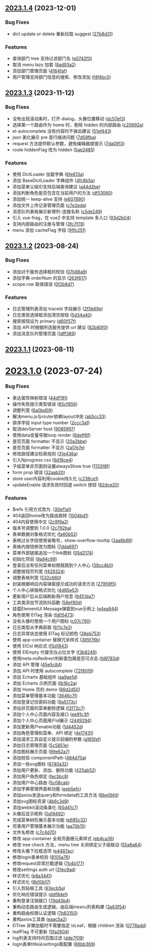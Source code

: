 ## [2023.1.4](https://github.com/cadecode/uni-boot-cloud-vue/compare/2023.1.3...2023.1.4) (2023-12-01)


### Bug Fixes

* dict update or delete 重新拉取 suggest ([27b8d31](https://github.com/cadecode/uni-boot-cloud-vue/commit/27b8d310a2d094681a1c01feddb67d0fec0d3f79))


### Features

* 查询部门 tree 支持过滤部门名 ([e0742f0](https://github.com/cadecode/uni-boot-cloud-vue/commit/e0742f05824797ce0b407fd639417187423eb419))
* 取消 menu lazy 加载 ([8ad93a2](https://github.com/cadecode/uni-boot-cloud-vue/commit/8ad93a2d5bf43c7776b5afb142e031dd1454ac10))
* 添加部门管理页面 ([4164faf](https://github.com/cadecode/uni-boot-cloud-vue/commit/4164faf469c58e543c9e978180a8d1acd894d800))
* 用户管理支持部门信息的搜索、修改添加 ([f4f4bc0](https://github.com/cadecode/uni-boot-cloud-vue/commit/f4f4bc049ae92a639dd4436fd1a5047e2a857b1f))



## [2023.1.3](https://github.com/cadecode/uni-boot-cloud-vue/compare/2023.1.2...2023.1.3) (2023-11-12)


### Bug Fixes

* 没有出现滚动条时，打开 dialog，头像位置移动 ([dc57ef3](https://github.com/cadecode/uni-boot-cloud-vue/commit/dc57ef33a508156e61925b184d65efdc1c9764a4))
* 选择第一个路由作为 home 时，剔除 hidden 的内部路由 ([c20692a](https://github.com/cadecode/uni-boot-cloud-vue/commit/c20692a01d18d1577dac749e61bfcb9e4639da9e))
* el-autocomplete 没有内容时不弹出建议 ([51ef443](https://github.com/cadecode/uni-boot-cloud-vue/commit/51ef443a56cc2ff819d5de8f4ad3ed91463bb08c))
* json 美化展示 pre 首行缩进问题 ([7d58fba](https://github.com/cadecode/uni-boot-cloud-vue/commit/7d58fbafea8fbdc66f6a7859d337a0d08793d106))
* request 方法提供默认参数，避免编辑器提提示 ([7da0913](https://github.com/cadecode/uni-boot-cloud-vue/commit/7da0913b2dbefa69c8c7fa1d1333745a6bd81f1a))
* route hiddenFlag 改为 hidden ([5ae2485](https://github.com/cadecode/uni-boot-cloud-vue/commit/5ae2485781758777ee06c8588ef0481ae48d6692))


### Features

* 使用 DictLoader 加载字典 ([6fe613a](https://github.com/cadecode/uni-boot-cloud-vue/commit/6fe613aad6b84e7381c6de31ac99e08e65ac6d06))
* 添加 BaseDictLoader 字典组件 ([4fc8b5a](https://github.com/cadecode/uni-boot-cloud-vue/commit/4fc8b5aa3333c61599b9613510ac1bb265865f5e))
* 添加菜单父级ID支持后端查询建议 ([a44d2be](https://github.com/cadecode/uni-boot-cloud-vue/commit/a44d2be83796633e0f2f94caed08faebdc7b4c4a))
* 添加判断角色是否包含在当前用户的方法 ([df53060](https://github.com/cadecode/uni-boot-cloud-vue/commit/df53060fad53018ea1a741c639c2183efa4d2090))
* 添加统一 keep-alive 支持 ([e607890](https://github.com/cadecode/uni-boot-cloud-vue/commit/e607890e09c4e76e10089bc19e43a02d1cbb280b))
* 添加文件上传记录管理页面 ([c7e2eda](https://github.com/cadecode/uni-boot-cloud-vue/commit/c7e2eda18b4e522ba4d4cea5f070f585867ec7b2))
* 消息队列表格展示新增列-连接名称 ([c5de249](https://github.com/cadecode/uni-boot-cloud-vue/commit/c5de24943c76f1118b075f7915591444a50b76f9))
* 引入 vue-frag，在 vue2 中支持 template 多入口 ([93d2b04](https://github.com/cadecode/uni-boot-cloud-vue/commit/93d2b044ad34a05f0f434cbb167665117ff7cee1))
* 支持内部路由的注册与管理 ([3fc7f78](https://github.com/cadecode/uni-boot-cloud-vue/commit/3fc7f78f67e31b7ce0110202f1a606b1fb0517e2))
* menu 添加 cacheFlag 字段 ([91fc25f](https://github.com/cadecode/uni-boot-cloud-vue/commit/91fc25f6d0070633f4802228777ab2fd18221d5b))



## [2023.1.2](https://github.com/cadecode/uni-boot-cloud-vue/compare/2023.1.1...2023.1.2) (2023-08-24)


### Bug Fixes

* 添加对于服务选择框的校验 ([07b88a9](https://github.com/cadecode/uni-boot-cloud-vue/commit/07b88a91cc477909000de207fc0e409ee26f3b46))
* 添加字典 orderNum 的显示 ([263f617](https://github.com/cadecode/uni-boot-cloud-vue/commit/263f61783ac82c38a4672c0517a1a9636be59f0d))
* scope.row 取值错误 ([0f2b8d7](https://github.com/cadecode/uni-boot-cloud-vue/commit/0f2b8d7511a46a88ba67b6b7af59dcca41698ba2))


### Features

* 日志管理列表添加 traceId 字段展示 ([2f5b69e](https://github.com/cadecode/uni-boot-cloud-vue/commit/2f5b69e77bad0d8c5b60a33dd550b3a5db2c778c))
* 日志类型选择框添加清空按钮 ([5d34a40](https://github.com/cadecode/uni-boot-cloud-vue/commit/5d34a401f0575858e9fc4ca664827a46d887be61))
* 搜索按钮设为 primary ([d60f57f](https://github.com/cadecode/uni-boot-cloud-vue/commit/d60f57f3989afb3f5e1308418b9e3103271549fa))
* 添加 API 时根据所选服务提供 url 建议 ([82b80f0](https://github.com/cadecode/uni-boot-cloud-vue/commit/82b80f09b680588ba24d229ef9d53ea9d4a5f648))
* 添加消息队列管理页面 ([1dff389](https://github.com/cadecode/uni-boot-cloud-vue/commit/1dff38910c95de9cc6f53269c76508fefcfec1e7))



## [2023.1.1](https://github.com/cadecode/uni-boot-cloud-vue/compare/2023.1.0...2023.1.1) (2023-08-11)



# [2023.1.0](https://github.com/cadecode/uni-boot-cloud-vue/compare/9a94c99a2ff410a60d67d2c8b06be533cfc60cd6...2023.1.0) (2023-07-24)


### Bug Fixes

* 表达属性映射错误 ([44df191](https://github.com/cadecode/uni-boot-cloud-vue/commit/44df1914654f501e8d6526b5ea95c092a34baa98))
* 操作失败提示类型错误 ([65cf856](https://github.com/cadecode/uni-boot-cloud-vue/commit/65cf856cc39de97d4b2eb3e627d82fe5bc77e43d))
* 调整列宽 ([6a0bd09](https://github.com/cadecode/uni-boot-cloud-vue/commit/6a0bd09033f700b45f337be80944919821760ebd))
* 解决menu.js与router依赖layout冲突 ([ab5cc33](https://github.com/cadecode/uni-boot-cloud-vue/commit/ab5cc3345cc8191fe87a020f349f16671ac50c70))
* 排序字段 input type number ([2ccc3a1](https://github.com/cadecode/uni-boot-cloud-vue/commit/2ccc3a12eefc1e2506e9db09eba2c4d8e9bfc823))
* 取消devServer host ([9085997](https://github.com/cadecode/uni-boot-cloud-vue/commit/9085997def1a580bf6f19b0678e75baf277621e3))
* 使用data变量导致loop render ([8deff6f](https://github.com/cadecode/uni-boot-cloud-vue/commit/8deff6fcbd0800a4177489efa3cbcbe6593d5dd4))
* 是否页面 formatter 不显示 ([20a2bbe](https://github.com/cadecode/uni-boot-cloud-vue/commit/20a2bbe0d9addf6cca76eace46bb684f04777224))
* 是否页面 formatter 不显示 ([2a17e7e](https://github.com/cadecode/uni-boot-cloud-vue/commit/2a17e7e15519f87687de8d2b63883dbea0e209b1))
* 修改路径建议检索规则 ([31e436a](https://github.com/cadecode/uni-boot-cloud-vue/commit/31e436a90b39f285204f89a56e0da9d442b5d82f))
* 引入Nprogress css ([6d16ce4](https://github.com/cadecode/uni-boot-cloud-vue/commit/6d16ce4544f143a77104127fd2107d8281124c54))
* 子级菜单非页面则设置alwaysShow true ([1133f8f](https://github.com/cadecode/uni-boot-cloud-vue/commit/1133f8f6c36309416329ffd9fd0634e70cd31e4d))
* form prop 错误 ([32aab20](https://github.com/cadecode/uni-boot-cloud-vue/commit/32aab20a2aafee2b99136e13ff0b0ddcbbbccdc2))
* store user内容利用cookie持久化 ([c236ce1](https://github.com/cadecode/uni-boot-cloud-vue/commit/c236ce13b9866319cf14c7037c9f2566025fc744))
* updateEnable 请求失败时回退 switch 按钮 ([82dce20](https://github.com/cadecode/uni-boot-cloud-vue/commit/82dce20161f9f6383580337194a63eff8624987f))


### Features

* $refs 引用方式改为. ([30ef1a1](https://github.com/cadecode/uni-boot-cloud-vue/commit/30ef1a14d87834f9b1be7ce6fc06bb4a87f36e13))
* 404返回home改为路由跳转 ([1004bd1](https://github.com/cadecode/uni-boot-cloud-vue/commit/1004bd1e689e288f4844f054bec61efec962aad1))
* 404内容使用中文 ([2c9f9a2](https://github.com/cadecode/uni-boot-cloud-vue/commit/2c9f9a2ddd4acfc86214aab4e7686fbf67bb6f31))
* 版本号调整到 1.0.0 ([2c792ba](https://github.com/cadecode/uni-boot-cloud-vue/commit/2c792ba518a242d1864947578c2ed7723ff1b443))
* 表单数据对象格式优化 ([fa60b52](https://github.com/cadecode/uni-boot-cloud-vue/commit/fa60b521c9f14f61a8c2cb6cefadbe2c226c90a7))
* 表格过长字段使用省略号，show-overflow-tooltip ([2aa6b66](https://github.com/cadecode/uni-boot-cloud-vue/commit/2aa6b666fe47526e2ed5d9ecb730a4a5d5b61417))
* 表格内按钮修改为图标 ([7dda697](https://github.com/cadecode/uni-boot-cloud-vue/commit/7dda697f089d41d115f637c91b3a2361af67d0e2))
* 菜单外部链接追加一个link图标 ([05d2174](https://github.com/cadecode/uni-boot-cloud-vue/commit/05d21743846cba8db1f9ef76fc54db343b44cc69))
* 初始化项目 ([9a94c99](https://github.com/cadecode/uni-boot-cloud-vue/commit/9a94c99a2ff410a60d67d2c8b06be533cfc60cd6))
* 登录后没有任何菜单权限就跳到个人中心 ([39cc4b0](https://github.com/cadecode/uni-boot-cloud-vue/commit/39cc4b018665314c56f313003294a5f7eea694d4))
* 调整按钮页列宽 ([f429324](https://github.com/cadecode/uni-boot-cloud-vue/commit/f429324aa77ad632546dc6ee794cbcf232faf9e2))
* 调整表格列宽 ([532c660](https://github.com/cadecode/uni-boot-cloud-vue/commit/532c660a5d6a347f7d530e81277aa2c4493706d3))
* 封装根据响应内容弹窗提示成功的请求方法 ([27959f5](https://github.com/cadecode/uni-boot-cloud-vue/commit/27959f5feeea35801872172b7b29da24ab0aacc8))
* 个人中心排版格式优化 ([4d85e53](https://github.com/cadecode/uni-boot-cloud-vue/commit/4d85e5321cb26e10a7d461b4691f96f08691cc14))
* 更新用户后从后端刷新用户信息 ([9451da7](https://github.com/cadecode/uni-boot-cloud-vue/commit/9451da722887f88416901536c67f16ce990dc4d9))
* 工具类添加节流防抖函数 ([58ef90d](https://github.com/cadecode/uni-boot-cloud-vue/commit/58ef90d014e703a35c80d8dac5aae88463dea356))
* 挂载ElementUI Message弹窗到vue示例上 ([e4ea944](https://github.com/cadecode/uni-boot-cloud-vue/commit/e4ea944e8d6e35a769365d893ce8cc987c4ce608))
* 角色使用 ElTag 渲染 ([fd05473](https://github.com/cadecode/uni-boot-cloud-vue/commit/fd05473810603ef0cfceb40f2927fd5baa4dbc55))
* 没有头像时使用一个用户图标 ([c07c790](https://github.com/cadecode/uni-boot-cloud-vue/commit/c07c79025d18279ea1895612b94e7e2015c8b51f))
* 日志类型从字典获取 ([611c7e2](https://github.com/cadecode/uni-boot-cloud-vue/commit/611c7e21ee3de2e11b1482b2e01f7a6a6bd9c287))
* 日志异常状态使用 ElTag 标记颜色 ([38eb753](https://github.com/cadecode/uni-boot-cloud-vue/commit/38eb75322f25f8d2eda6f222386844a8b0ea9218))
* 使用 app-container 替换冗余样式 ([395f76b](https://github.com/cadecode/uni-boot-cloud-vue/commit/395f76b8d38f33686c2585f3a6ed46afdfd30da6))
* 使用 ElCol 响应式 ([f5d1843](https://github.com/cadecode/uni-boot-cloud-vue/commit/f5d1843e7901be0d8a8337fff374a0ec86580eb7))
* 使用 ElEmpty 代替空白占位文字 ([f3b8249](https://github.com/cadecode/uni-boot-cloud-vue/commit/f3b82495e4e565c473fa8500ece3880cefd6e1bc))
* 使用meta.noRedirect判断面包屑是否可点击 ([fd9783d](https://github.com/cadecode/uni-boot-cloud-vue/commit/fd9783dc3b5b93eb3e0596eefad3813644b4665a))
* 添加 API 管理 ([45e5c84](https://github.com/cadecode/uni-boot-cloud-vue/commit/45e5c846874dcdc5e130235a0949020d7dbab304))
* 添加 API 时使用 autocomplete ([72f80f9](https://github.com/cadecode/uni-boot-cloud-vue/commit/72f80f9361ced2c17fcfbdb395b8a32ae36aeb3d))
* 添加 Echarts 基础组件 ([aa9ae1d](https://github.com/cadecode/uni-boot-cloud-vue/commit/aa9ae1ddbe590605d60c6ff8ba01d0d1ac16a664))
* 添加 Echarts 示例页面 ([fb16c2a](https://github.com/cadecode/uni-boot-cloud-vue/commit/fb16c2afeb18e42cae3ea7433b88df993368feaa))
* 添加 Home 页的 demo ([86d2d50](https://github.com/cadecode/uni-boot-cloud-vue/commit/86d2d50f6d37b67aa74893eb48e3ee5b016a040d))
* 添加菜单管理基本功能 ([3646c7f](https://github.com/cadecode/uni-boot-cloud-vue/commit/3646c7f13cbc40a9d8558381a79037e17b335e8f))
* 添加登录记住密码功能 ([9a5173c](https://github.com/cadecode/uni-boot-cloud-vue/commit/9a5173c93a5b6299eb0459d8d9f1a733dff918c5))
* 添加非页面的菜单删除逻辑 ([f2f72c7](https://github.com/cadecode/uni-boot-cloud-vue/commit/f2f72c7e60a512d482824a90b22111c565a383a6))
* 添加个人中心页面内容及接口 ([ee91c3f](https://github.com/cadecode/uni-boot-cloud-vue/commit/ee91c3f03cc2c39975737925bb6034e16cab818b))
* 添加个人中心页面用户id展示 ([2449294](https://github.com/cadecode/uni-boot-cloud-vue/commit/2449294e6d3d1cbf34489ceca9d3167842972ed4))
* 添加更新用户enable功能 ([1d4452d](https://github.com/cadecode/uni-boot-cloud-vue/commit/1d4452d5aef59a719e2a0b4a890581ad97e6defc))
* 添加角色管理和菜单、API 绑定 ([4e17431](https://github.com/cadecode/uni-boot-cloud-vue/commit/4e17431dc6d547f8cac7ee72f2087ccb682cd728))
* 添加请求工具自定义提示前缀的参数 ([a165faf](https://github.com/cadecode/uni-boot-cloud-vue/commit/a165fafb020ad32e8e7123fda04f72f497d6f341))
* 添加日志管理页面 ([5c5851e](https://github.com/cadecode/uni-boot-cloud-vue/commit/5c5851e3d83ed52b7714d32001c1c07a024c08c4))
* 添加图标展示页面 ([99e62a7](https://github.com/cadecode/uni-boot-cloud-vue/commit/99e62a7ba60c3300593bb2e8c50468a2ca06b587))
* 添加校验 componentPath ([484d70a](https://github.com/cadecode/uni-boot-cloud-vue/commit/484d70adbd57f6ec9e52e8d0ad947e5fd562cf62))
* 添加一些svg图标 ([6740a32](https://github.com/cadecode/uni-boot-cloud-vue/commit/6740a32fe4d188c37053c5a4fd6bdb1997d58075))
* 添加用户更新、添加、删除功能 ([425ab52](https://github.com/cadecode/uni-boot-cloud-vue/commit/425ab526e5dee777f339f0419a643da763eb7a86))
* 添加用户角色绑定 ([fec5bc8](https://github.com/cadecode/uni-boot-cloud-vue/commit/fec5bc8c11f74f97278b0fcbc9ed407cb1044c43))
* 添加用户中心路由 ([5c08cab](https://github.com/cadecode/uni-boot-cloud-vue/commit/5c08cab9880ae4baac105e049d5b54e6d51bb337))
* 添加字典管理界面和功能 ([eeb5efc](https://github.com/cadecode/uni-boot-cloud-vue/commit/eeb5efc357366c11a2ac406bf73a915d6806d712))
* 添加axios发送query和formdata的工具方法 ([6be0bfd](https://github.com/cadecode/uni-boot-cloud-vue/commit/6be0bfda29f3bc5542839ca61e08b796738917c1))
* 添加svg图标资源 ([4b6c3d9](https://github.com/cadecode/uni-boot-cloud-vue/commit/4b6c3d9f2839def50c0471e809fcb96db39f4643))
* 添加webkit滚动条美化 ([65d41c7](https://github.com/cadecode/uni-boot-cloud-vue/commit/65d41c77432e2799c14faf6c937dab01e890d415))
* 头像后显示昵称 ([0a19492](https://github.com/cadecode/uni-boot-cloud-vue/commit/0a194925c91c99b54a754a89c4202d3764550346))
* 完成菜单树形展示基本功能 ([e685c32](https://github.com/cadecode/uni-boot-cloud-vue/commit/e685c32ece9a4af1939b7834c8d954e2ea53dc9a))
* 完善用户管理基本展示功能 ([aa70b15](https://github.com/cadecode/uni-boot-cloud-vue/commit/aa70b15df37361e31856f50a86b2c890fc1e2da1))
* 文件名修改 ([c7c4d70](https://github.com/cadecode/uni-boot-cloud-vue/commit/c7c4d70e8fd948ebe7f106dc68038232b70ff18f))
* 修改 app-container 全局页面根元素样式 ([eb4ca36](https://github.com/cadecode/uni-boot-cloud-vue/commit/eb4ca3643d31486f087ebe64912f80528ee6d82c))
* 修改 tree check 方法，menu tree 关闭绑定父子级联动 ([55a6a64](https://github.com/cadecode/uni-boot-cloud-vue/commit/55a6a647eb9d65d2885f3eb28f21127917de944b))
* 修改头像下拉框选项 ([e4487ac](https://github.com/cadecode/uni-boot-cloud-vue/commit/e4487ac22721686b15083e265b721b0f54ab1d5a))
* 修改login表单校验 ([8105a76](https://github.com/cadecode/uni-boot-cloud-vue/commit/8105a767d304d2e730ae0108ebb61a97c266d312))
* 修改request异常拦截逻辑 ([7b4b177](https://github.com/cadecode/uni-boot-cloud-vue/commit/7b4b17729b9fbc9974ab6b0c426dba667f843cb1))
* 修改settings auth url ([31ec9ad](https://github.com/cadecode/uni-boot-cloud-vue/commit/31ec9adaa6e7c1ad2e870d2466585f0b072dda29))
* 样式优化 ([b8a3441](https://github.com/cadecode/uni-boot-cloud-vue/commit/b8a3441bad8803c686d7ba5f3088957a00365b1b))
* 样式优化 ([8b10b17](https://github.com/cadecode/uni-boot-cloud-vue/commit/8b10b17791e84498a00e30f26facd1bfe5afa89e))
* 引入剪贴板工具 ([93ecb5a](https://github.com/cadecode/uni-boot-cloud-vue/commit/93ecb5a4d3d71c378249ee6f7ba74ab365601784))
* 优化响应错误提示 ([ddf8de1](https://github.com/cadecode/uni-boot-cloud-vue/commit/ddf8de1b81a3a1476bc49877dc97b8624a166b38))
* 重构登录注销接口 ([79d45b4](https://github.com/cadecode/uni-boot-cloud-vue/commit/79d45b4333bf43b5fc439a5d1d539f0a43c53c65))
* 重构动态路由生成逻辑，由后端mesnu列表构建 ([3a63f54](https://github.com/cadecode/uni-boot-cloud-vue/commit/3a63f54a91be7d37cbbbac3e9b13683a9f3ab3ad))
* 重构路由权限认证逻辑 ([7b83150](https://github.com/cadecode/uni-boot-cloud-vue/commit/7b83150b49b9aa96a8111ee1b5fe0c367c85549a))
* 重构axios工具类 ([eaac5a2](https://github.com/cadecode/uni-boot-cloud-vue/commit/eaac5a2d80cbe14e46d438242661c7ee7369e2c2))
* ElTree 非懒加载时不需要指定 isLeaf，根据 children 渲染 ([0778add](https://github.com/cadecode/uni-boot-cloud-vue/commit/0778add4f890c933cc63fff131432dc835992e50))
* leafFlag 不可更新 ([5fa2604](https://github.com/cadecode/uni-boot-cloud-vue/commit/5fa260472ffa51439e39ddacb0317818af45dd03))
* log列表支持时间范围过滤 ([dde7f09](https://github.com/cadecode/uni-boot-cloud-vue/commit/dde7f09df0c28d47cd9f9a37b4d3e02369e1ae4f))
* login表单title从settings取配置 ([66bb369](https://github.com/cadecode/uni-boot-cloud-vue/commit/66bb3696b287e9645c764c3e2b64489517590272))




